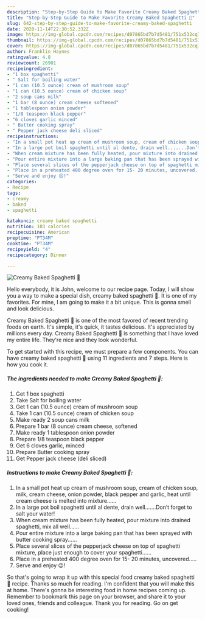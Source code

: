 ```yaml
---
description: "Step-by-Step Guide to Make Favorite Creamy Baked Spaghetti 🍝"
title: "Step-by-Step Guide to Make Favorite Creamy Baked Spaghetti 🍝"
slug: 642-step-by-step-guide-to-make-favorite-creamy-baked-spaghetti
date: 2020-11-14T22:30:52.332Z
image: https://img-global.cpcdn.com/recipes/d07865bd7b7d5481/751x532cq70/creamy-baked-spaghetti-🍝-recipe-main-photo.jpg
thumbnail: https://img-global.cpcdn.com/recipes/d07865bd7b7d5481/751x532cq70/creamy-baked-spaghetti-🍝-recipe-main-photo.jpg
cover: https://img-global.cpcdn.com/recipes/d07865bd7b7d5481/751x532cq70/creamy-baked-spaghetti-🍝-recipe-main-photo.jpg
author: Franklin Haynes
ratingvalue: 4.8
reviewcount: 26901
recipeingredient:
- "1 box spaghetti"
- " Salt for boiling water"
- "1 can (10.5 ounce) cream of mushroom soup"
- "1 can (10.5 ounce) cream of chicken soup"
- "2 soup cans milk"
- "1 bar (8 ounce) cream cheese softened"
- "1 tablespoon onion powder"
- "1/8 teaspoon black pepper"
- "6 cloves garlic minced"
- " Butter cooking spray"
- " Pepper jack cheese deli sliced"
recipeinstructions:
- "In a small pot heat up cream of mushroom soup, cream of chicken soup, milk, cream cheese, onion powder, black pepper and garlic, heat until cream cheese is melted into mixture......"
- "In a large pot boil spaghetti until al dente, drain well.......Don’t forget to salt your water!"
- "When cream mixture has been fully heated, pour mixture into drained spaghetti, mix all well......"
- "Pour entire mixture into a large baking pan that has been sprayed with butter cooking spray......"
- "Place several slices of the pepperjack cheese on top of spaghetti mixture, place just enough to cover your spaghetti......"
- "Place in a preheated 400 degree oven for 15- 20 minutes, uncovered....."
- "Serve and enjoy 😉!"
categories:
- Recipe
tags:
- creamy
- baked
- spaghetti

katakunci: creamy baked spaghetti 
nutrition: 103 calories
recipecuisine: American
preptime: "PT34M"
cooktime: "PT34M"
recipeyield: "4"
recipecategory: Dinner

---
```



![Creamy Baked Spaghetti 🍝](https://img-global.cpcdn.com/recipes/d07865bd7b7d5481/751x532cq70/creamy-baked-spaghetti-🍝-recipe-main-photo.jpg)

Hello everybody, it is John, welcome to our recipe page. Today, I will show you a way to make a special dish, creamy baked spaghetti 🍝. It is one of my favorites. For mine, I am going to make it a bit unique. This is gonna smell and look delicious.

Creamy Baked Spaghetti 🍝 is one of the most favored of recent trending foods on earth. It's simple, it's quick, it tastes delicious. It's appreciated by millions every day. Creamy Baked Spaghetti 🍝 is something that I have loved my entire life. They're nice and they look wonderful.




To get started with this recipe, we must prepare a few components. You can have creamy baked spaghetti 🍝 using 11 ingredients and 7 steps. Here is how you cook it.

<!--inarticleads1-->

##### The ingredients needed to make Creamy Baked Spaghetti 🍝:

1. Get 1 box spaghetti
1. Take  Salt for boiling water
1. Get 1 can (10.5 ounce) cream of mushroom soup
1. Take 1 can (10.5 ounce) cream of chicken soup
1. Make ready 2 soup cans milk
1. Prepare 1 bar (8 ounce) cream cheese, softened
1. Make ready 1 tablespoon onion powder
1. Prepare 1/8 teaspoon black pepper
1. Get 6 cloves garlic, minced
1. Prepare  Butter cooking spray
1. Get  Pepper jack cheese (deli sliced)




<!--inarticleads2-->

##### Instructions to make Creamy Baked Spaghetti 🍝:

1. In a small pot heat up cream of mushroom soup, cream of chicken soup, milk, cream cheese, onion powder, black pepper and garlic, heat until cream cheese is melted into mixture......
1. In a large pot boil spaghetti until al dente, drain well.......Don’t forget to salt your water!
1. When cream mixture has been fully heated, pour mixture into drained spaghetti, mix all well......
1. Pour entire mixture into a large baking pan that has been sprayed with butter cooking spray......
1. Place several slices of the pepperjack cheese on top of spaghetti mixture, place just enough to cover your spaghetti......
1. Place in a preheated 400 degree oven for 15- 20 minutes, uncovered.....
1. Serve and enjoy 😉!




So that's going to wrap it up with this special food creamy baked spaghetti 🍝 recipe. Thanks so much for reading. I'm confident that you will make this at home. There's gonna be interesting food in home recipes coming up. Remember to bookmark this page on your browser, and share it to your loved ones, friends and colleague. Thank you for reading. Go on get cooking!
